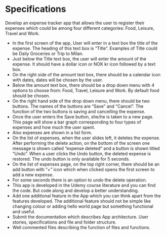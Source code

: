 # Specifications

Develop an expense tracker app that allows the user to register their expenses which could be among four different categories: Food, Leisure, Travel and Work.

- In the first screen of the app, User will enter in a text box the title of the expense. The heading of this text box is “Title”. Examples of Title could be Daily Groceries or Trip to Milan.
- Just below the Title text box, the user will enter the amount of the expense. It should have a dollar icon or NOK kr icon followed by a text box.
- On the right side of the amount text box, there should be a calendar icon with dates, dates will be chosen by the user.
- Below the amount text box, there should be a drop down menu with 4 options to choose from: Food, Travel, Leisure and Work. By default food should be chosen.
- On the right hand side of the drop down menu, there should be two buttons. The names of the buttons are “Save” and “Cancel”. The function of the two buttons is saving and cancelling the expense.
- Once the user enters the Save button, she/he is taken to a new page. This page will show a bar graph corresponding to four types of expenses and how much the user spent.
- Also expenses are shown in a list form.
- On the list of expenses, when the user slides left, it deletes the expense. After performing the delete action, on the bottom of the screen one message is shown called “expense deleted” and a button is shown titled “Undo”. When a user clicks the Undo button, the deleted expense is restored. The undo button is only available for 5 seconds.
- On the list of expenses page, on the top right corner, there should be an add button with “+” icon which when clicked opens the first screen to add a new expense.
- For some seconds there is an option to undo the delete operation.
- This app is developed in the Udemy course literature and you can find the code. But code along and develop a better understanding.
- Add one additional feature in the App which you can think apart from the features developed. The additional feature should not be simple like changing colour or adding hello world page but something functional and useful.
- Submit the documentation which describes App architecture. User stories, specifications and file and folder structure.
- Well commented files describing the function of files and functions.
